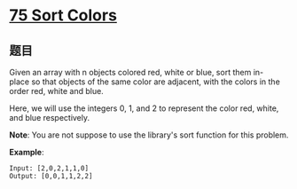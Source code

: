 # [75 Sort Colors](https://leetcode-cn.com/problems/sort-colors/)

## 题目
Given an array with n objects colored red, white or blue, sort them in-place so that objects of the same color are adjacent, with the colors in the order red, white and blue.

Here, we will use the integers 0, 1, and 2 to represent the color red, white, and blue respectively.

**Note**: You are not suppose to use the library's sort function for this problem.

**Example**:

```
Input: [2,0,2,1,1,0]
Output: [0,0,1,1,2,2]
```